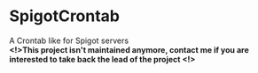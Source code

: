 # SpigotCrontab
A Crontab like for Spigot servers<br>
<b><!>This project isn't maintained anymore, contact me if you are interested to take back the lead of the project <!></b>
